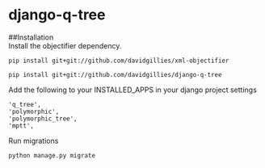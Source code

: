 # django-q-tree

##Installation  
Install the objectifier dependency.

    pip install git+git://github.com/davidgillies/xml-objectifier
    
    pip install git+git://github.com/davidgillies/django-q-tree
    
Add the following to your INSTALLED_APPS in your django project settings

    'q_tree',
    'polymorphic',
    'polymorphic_tree',
    'mptt',
    
Run migrations
    
    python manage.py migrate
    
